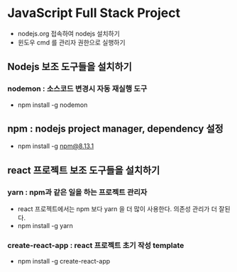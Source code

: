 # JavaScript Full Stack Project
* nodejs.org 접속하여 nodejs 설치하기
* 윈도우 cmd 를 관리자 권한으로 실행하기

## Nodejs 보조 도구들을 설치하기
### nodemon : 소스코드 변경시 자동 재실행 도구
* npm install -g nodemon

## npm : nodejs project manager, dependency 설정
* npm install -g npm@8.13.1

## react 프로젝트 보조 도구들을 설치하기
### yarn : npm과 같은 일을 하는 프로젝트 관리자
* react 프로젝트에서는 npm 보다 yarn 을 더 많이 사용한다. 의존성 관리가 더 잘된다.
* npm install -g yarn

### create-react-app : react 프로젝트 초기 작성 template
* npm install -g create-react-app

